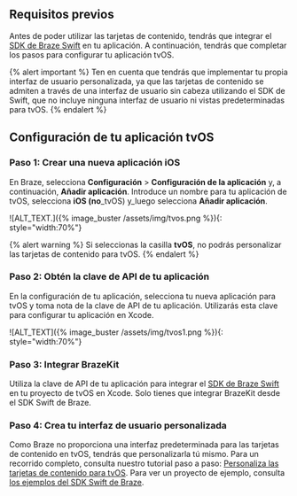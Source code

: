 ## Requisitos previos

Antes de poder utilizar las tarjetas de contenido, tendrás que integrar el [SDK de Braze Swift]({{site.baseurl}}/developer_guide/sdk_integration/?sdktab=swift) en tu aplicación. A continuación, tendrás que completar los pasos para configurar tu aplicación tvOS.

{% alert important %}
Ten en cuenta que tendrás que implementar tu propia interfaz de usuario personalizada, ya que las tarjetas de contenido se admiten a través de una interfaz de usuario sin cabeza utilizando el SDK de Swift, que no incluye ninguna interfaz de usuario ni vistas predeterminadas para tvOS.
{% endalert %}

## Configuración de tu aplicación tvOS

### Paso 1: Crear una nueva aplicación iOS

En Braze, selecciona **Configuración** > **Configuración de la aplicación** y, a continuación, **Añadir aplicación**. Introduce un nombre para tu aplicación de tvOS, selecciona **iOS (no**_tvOS) y_luego selecciona **Añadir aplicación**.

![ALT_TEXT.]({% image_buster /assets/img/tvos.png %}){: style="width:70%"}

{% alert warning %}
Si seleccionas la casilla **tvOS**, no podrás personalizar las tarjetas de contenido para tvOS.
{% endalert %}

### Paso 2: Obtén la clave de API de tu aplicación

En la configuración de tu aplicación, selecciona tu nueva aplicación para tvOS y toma nota de la clave de API de tu aplicación. Utilizarás esta clave para configurar tu aplicación en Xcode.

![ALT_TEXT]({% image_buster /assets/img/tvos1.png %}){: style="width:70%"}

### Paso 3: Integrar BrazeKit

Utiliza la clave de API de tu aplicación para integrar el [SDK de Braze Swift](https://github.com/braze-inc/braze-swift-sdk) en tu proyecto de tvOS en Xcode. Solo tienes que integrar BrazeKit desde el SDK Swift de Braze.

### Paso 4: Crea tu interfaz de usuario personalizada

Como Braze no proporciona una interfaz predeterminada para las tarjetas de contenido en tvOS, tendrás que personalizarla tú mismo. Para un recorrido completo, consulta nuestro tutorial paso a paso: [Personaliza las tarjetas de contenido para tvOS](https://braze-inc.github.io/braze-swift-sdk/documentation/braze/content-cards-customization/). Para ver un proyecto de ejemplo, consulta [los ejemplos del SDK Swift de Braze](https://github.com/braze-inc/braze-swift-sdk/tree/main/Examples#contentcards-custom-ui).
